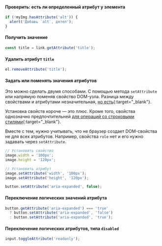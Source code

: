 #### Проверить: есть ли определенный атрибут у элемента

```js
if (!myImg.hasAttribute('alt')) {
  alert('Добавь `alt`, дятел');
}
```

#### Получить значение

```js
const title = link.getAttribute('title');
```

#### Удалить атрибут `title`

```js
el.removeAttribute('title');
```

#### Задать или поменять значения атрибутов

Это можно сделать двумя способами. С помощью метода `setAttribute` или напрямую поменяв свойство DOM-узла. Разница между свойствами и атрибутами незначительная, [но есть](https://bit.ly/3I6LtfS){:target="_blank"}.

Установка свойств короче — это плюс. Кроме того, свойства однозначно предпочтительней [для операций со строковыми стилями](https://bit.ly/3I4Y9UD){:target="_blank"}.

Вместе с тем, нужно учитывать, что не браузер создает DOM-свойства не для всех атрибутов. Например, свойства `role` нет и его нужно задавать через `setAttribute`.

```js
// Установить свойство
image.width = '100px';
image.height = '120px';

// Установить атрибут
image.setAttribute('width', '100px');
image.setAttribute('height', '120px');

button.setAttribute('aria-expanded', false);
```

#### Переключение логических значений атрибута

```js
button.getAttribute('aria-expanded') === 'true'
  ? button.setAttribute('aria-expanded', 'false')
  : button.setAttribute('aria-expanded', 'true');
```

#### Переключение логических атрибутов, типа  `disabled`

```js
input.toggleAttribute('readonly');
```
